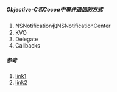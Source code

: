 ##### Objective-C和Cocoa中事件通信的方式

1. NSNotification和NSNotificationCenter
2. KVO
3. Delegate
4. Callbacks

##### 参考
1. [link1](http://nshipster.cn/key-value-observing/)
2. [link2](http://objccn.io/issue-7-3/)

